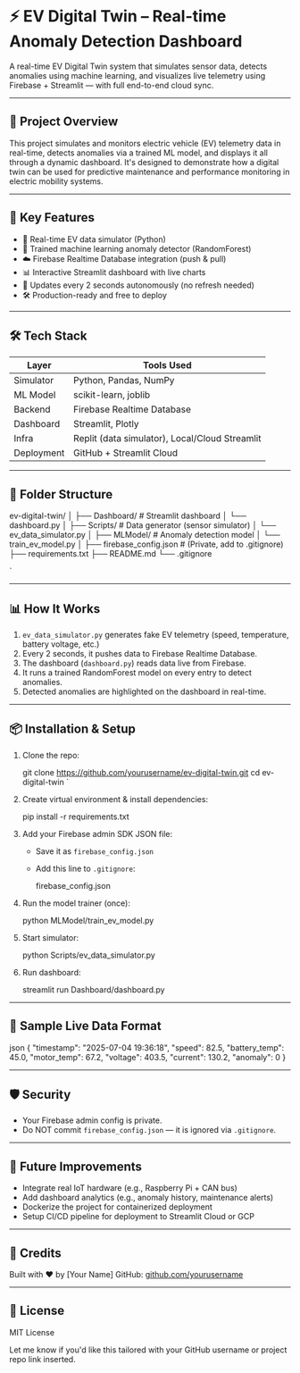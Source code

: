 # ⚡ EV Digital Twin – Real-time Anomaly Detection Dashboard

A real-time EV Digital Twin system that simulates sensor data, detects anomalies using machine learning, and visualizes live telemetry using Firebase + Streamlit — with full end-to-end cloud sync.

---

## 🚀 Project Overview

This project simulates and monitors electric vehicle (EV) telemetry data in real-time, detects anomalies via a trained ML model, and displays it all through a dynamic dashboard. It's designed to demonstrate how a digital twin can be used for predictive maintenance and performance monitoring in electric mobility systems.

---

## 🧠 Key Features

- 🔁 Real-time EV data simulator (Python)
- 🧪 Trained machine learning anomaly detector (RandomForest)
- ☁️ Firebase Realtime Database integration (push & pull)
- 📊 Interactive Streamlit dashboard with live charts
- 🔄 Updates every 2 seconds autonomously (no refresh needed)
- 🛠️ Production-ready and free to deploy

---

## 🛠 Tech Stack

| Layer        | Tools Used                                       |
|--------------|--------------------------------------------------|
| Simulator    | Python, Pandas, NumPy                            |
| ML Model     | scikit-learn, joblib                             |
| Backend      | Firebase Realtime Database                       |
| Dashboard    | Streamlit, Plotly                                |
| Infra        | Replit (data simulator), Local/Cloud Streamlit   |
| Deployment   | GitHub + Streamlit Cloud                         |

---

## 📁 Folder Structure



ev-digital-twin/
│
├── Dashboard/               # Streamlit dashboard
│   └── dashboard.py
│
├── Scripts/                 # Data generator (sensor simulator)
│   └── ev\_data\_simulator.py
│
├── MLModel/                 # Anomaly detection model
│   └── train\_ev\_model.py
│
├── firebase\_config.json     # (Private, add to .gitignore)
├── requirements.txt
├── README.md
└── .gitignore

`

---

## 📊 How It Works

1. `ev_data_simulator.py` generates fake EV telemetry (speed, temperature, battery voltage, etc.)
2. Every 2 seconds, it pushes data to Firebase Realtime Database.
3. The dashboard (`dashboard.py`) reads data live from Firebase.
4. It runs a trained RandomForest model on every entry to detect anomalies.
5. Detected anomalies are highlighted on the dashboard in real-time.

---

## 📦 Installation & Setup

1. Clone the repo:
   
   git clone https://github.com/yourusername/ev-digital-twin.git
   cd ev-digital-twin
`

2. Create virtual environment & install dependencies:

   
   pip install -r requirements.txt
   

3. Add your Firebase admin SDK JSON file:

   * Save it as `firebase_config.json`
   * Add this line to `.gitignore`:

     
     firebase_config.json
     

4. Run the model trainer (once):


   python MLModel/train_ev_model.py


5. Start simulator:


   python Scripts/ev_data_simulator.py


6. Run dashboard:


   streamlit run Dashboard/dashboard.py


---

## 🧪 Sample Live Data Format

json
{
  "timestamp": "2025-07-04 19:36:18",
  "speed": 82.5,
  "battery_temp": 45.0,
  "motor_temp": 67.2,
  "voltage": 403.5,
  "current": 130.2,
  "anomaly": 0
}


---

## 🛡 Security

* Your Firebase admin config is private.
* Do NOT commit `firebase_config.json` — it is ignored via `.gitignore`.

---

## 🧠 Future Improvements

* Integrate real IoT hardware (e.g., Raspberry Pi + CAN bus)
* Add dashboard analytics (e.g., anomaly history, maintenance alerts)
* Dockerize the project for containerized deployment
* Setup CI/CD pipeline for deployment to Streamlit Cloud or GCP

---

## 🤝 Credits

Built with ❤️ by \[Your Name]
GitHub: [github.com/yourusername](https://github.com/yourusername)

---

## 📄 License

MIT License



Let me know if you'd like this tailored with your GitHub username or project repo link inserted.

